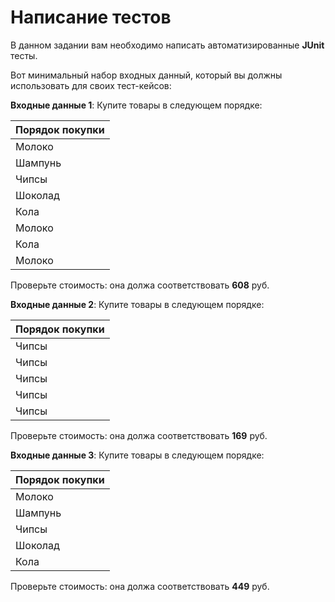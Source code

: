 # Написание тестов
В данном задании вам необходимо написать автоматизированные **JUnit** тесты.

Вот минимальный набор входных данный, который вы должны использовать для своих тест-кейсов:

**Входные данные 1**: Купите товары в следующем порядке:

| Порядок покупки |
|---|
|Молоко|
|Шампунь|
|Чипсы|
|Шоколад|
|Кола|
|Молоко|
|Кола|
|Молоко|

Проверьте стоимость: она должа соответствовать **608** руб.

**Входные данные 2**: Купите товары в следующем порядке:

| Порядок покупки |
|---|
|Чипсы|
|Чипсы|
|Чипсы|
|Чипсы|
|Чипсы|  

Проверьте стоимость: она должа соответствовать **169** руб.

**Входные данные 3**: Купите товары в следующем порядке:
 
| Порядок покупки |
|---|
|Молоко|
|Шампунь|
|Чипсы|
|Шоколад|
|Кола|
 
Проверьте стоимость: она должа соответствовать **449** руб.

